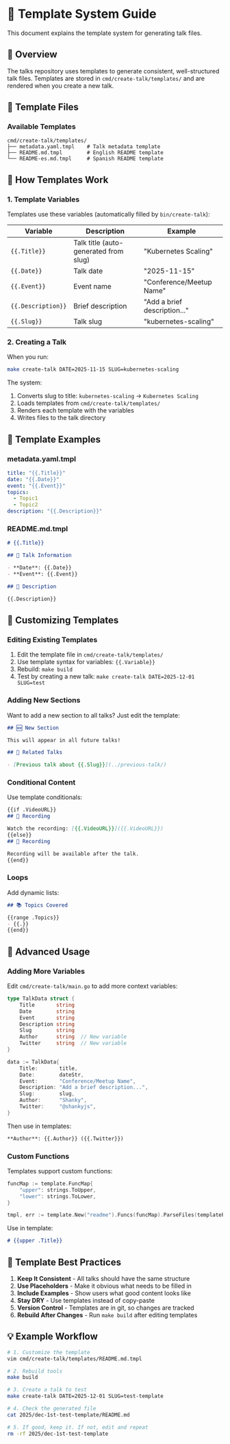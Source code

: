 # 📝 Template System Guide

This document explains the template system for generating talk files.

## 🎯 Overview

The talks repository uses templates to generate consistent, well-structured talk files. Templates are stored in `cmd/create-talk/templates/` and are rendered when you create a new talk.

## 📁 Template Files

### Available Templates

```
cmd/create-talk/templates/
├── metadata.yaml.tmpl    # Talk metadata template
├── README.md.tmpl        # English README template
└── README-es.md.tmpl     # Spanish README template
```

## 🔧 How Templates Work

### 1. Template Variables

Templates use these variables (automatically filled by `bin/create-talk`):

| Variable | Description | Example |
|----------|-------------|---------|
| `{{.Title}}` | Talk title (auto-generated from slug) | "Kubernetes Scaling" |
| `{{.Date}}` | Talk date | "2025-11-15" |
| `{{.Event}}` | Event name | "Conference/Meetup Name" |
| `{{.Description}}` | Brief description | "Add a brief description..." |
| `{{.Slug}}` | Talk slug | "kubernetes-scaling" |

### 2. Creating a Talk

When you run:
```bash
make create-talk DATE=2025-11-15 SLUG=kubernetes-scaling
```

The system:
1. Converts slug to title: `kubernetes-scaling` → `Kubernetes Scaling`
2. Loads templates from `cmd/create-talk/templates/`
3. Renders each template with the variables
4. Writes files to the talk directory

## 📝 Template Examples

### metadata.yaml.tmpl

```yaml
title: "{{.Title}}"
date: "{{.Date}}"
event: "{{.Event}}"
topics:
  - Topic1
  - Topic2
description: "{{.Description}}"
```

### README.md.tmpl

```markdown
# {{.Title}}

## 📅 Talk Information

- **Date**: {{.Date}}
- **Event**: {{.Event}}

## 📝 Description

{{.Description}}
```

## 🎨 Customizing Templates

### Editing Existing Templates

1. Edit the template file in `cmd/create-talk/templates/`
2. Use template syntax for variables: `{{.Variable}}`
3. Rebuild: `make build`
4. Test by creating a new talk: `make create-talk DATE=2025-12-01 SLUG=test`

### Adding New Sections

Want to add a new section to all talks? Just edit the template:

```markdown
## 🆕 New Section

This will appear in all future talks!

## 🔗 Related Talks

- [Previous talk about {{.Slug}}](../previous-talk/)
```

### Conditional Content

Use template conditionals:

```markdown
{{if .VideoURL}}
## 🎥 Recording

Watch the recording: [{{.VideoURL}}]({{.VideoURL}})
{{else}}
## 🎥 Recording

Recording will be available after the talk.
{{end}}
```

### Loops

Add dynamic lists:

```markdown
## 📚 Topics Covered

{{range .Topics}}
- {{.}}
{{end}}
```

## 🚀 Advanced Usage

### Adding More Variables

Edit `cmd/create-talk/main.go` to add more context variables:

```go
type TalkData struct {
    Title       string
    Date        string
    Event       string
    Description string
    Slug        string
    Author      string  // New variable
    Twitter     string  // New variable
}

data := TalkData{
    Title:       title,
    Date:        dateStr,
    Event:       "Conference/Meetup Name",
    Description: "Add a brief description...",
    Slug:        slug,
    Author:      "Shanky",
    Twitter:     "@shankyjs",
}
```

Then use in templates:

```markdown
**Author**: {{.Author}} ({{.Twitter}})
```

### Custom Functions

Templates support custom functions:

```go
funcMap := template.FuncMap{
    "upper": strings.ToUpper,
    "lower": strings.ToLower,
}

tmpl, err := template.New("readme").Funcs(funcMap).ParseFiles(templatePath)
```

Use in template:

```markdown
# {{upper .Title}}
```

## 🎯 Template Best Practices

1. **Keep It Consistent** - All talks should have the same structure
2. **Use Placeholders** - Make it obvious what needs to be filled in
3. **Include Examples** - Show users what good content looks like
4. **Stay DRY** - Use templates instead of copy-paste
5. **Version Control** - Templates are in git, so changes are tracked
6. **Rebuild After Changes** - Run `make build` after editing templates

## 💡 Example Workflow

```bash
# 1. Customize the template
vim cmd/create-talk/templates/README.md.tmpl

# 2. Rebuild tools
make build

# 3. Create a talk to test
make create-talk DATE=2025-12-01 SLUG=test-template

# 4. Check the generated file
cat 2025/dec-1st-test-template/README.md

# 5. If good, keep it. If not, edit and repeat
rm -rf 2025/dec-1st-test-template
```
